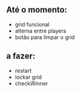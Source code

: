 ## Até o momento:
- grid funcional
- alterna entre players
- botão para limpar o grid

## a fazer:
- restart
- lockar grid
- checkWinner
